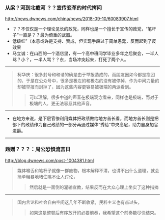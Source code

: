 ### 从梁？河到北戴河 ？？宣传变革的时代拷问
http://news.dwnews.com/china/news/2018-09-10/60083907.html
- ？？不仅仅是一个理论见长的政党，同样也是一个擅长于宣传的政党，“笔杆子”一直是？？最为倚重的武器。
- 低级红”（本意或许是支持、赞成，但实现手段过于简单愚蠢，反而起到了反效果
- 马立诚：在山西的一个酒店里，有一个高中班同学毕业多年之后聚会，一半人骂？小？，一半人骂？？东，当场冲突起来，打死了两个人。
---
>柯华庆：很多封号和和谐的确是由于举报造成的，而朋友圈如今都是抱团的，于是在公众号中，很多是极左的和极右的没有被停掉，作为中间力量的却被举报而封掉了，因为这些内容更容易被极端的两派看到。
>>可以理解，很多中道的声音在极端观念看来，同样也是极端，而对于极端的人，更无法容忍其他声音。
---
- 在地方来说，是下层官僚利用媒体把政绩做给地方首长看，而地方首长则是把部下的政绩作为自己政绩的一部分再通过媒体“秀给”中央高层，助力自身加官进爵。

---
### 题赠？？？：周公恐惧流言日
http://blog.dwnews.com/post-1004381.html
>媒体喉舌和笔杆子就像一群废物，根本解释不清，也讲不出什么道理，就会简单粗暴地堵住嘴不让人讨论，
>>然后就是一面倒的灌输宣教，结果反而在大众心理上坐实了这种指摘
---
>国内言论和社会自由空间这几年不断收紧，民粹主义也有点过头，
>>如果这是整顿后有序放开的必要前奏，我希望这个前奏能尽快结束。